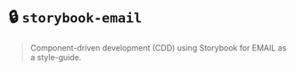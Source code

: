 # 🔒 `storybook-email`

> Component-driven development (CDD) using Storybook for EMAIL as a style-guide.
